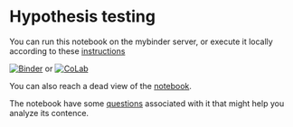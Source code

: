 # Hypothesis testing

You can run this notebook on the mybinder server, or execute it locally according to these [instructions](../readme.md)

[![Binder](https://mybinder.org/badge_logo.svg)](https://mybinder.org/v2/gh/statisticalbiotechnology/cb2030/master?filepath=nb%2Ftesting%2Ftesting.ipynb) or [![CoLab](https://colab.research.google.com/assets/colab-badge.svg)](https://colab.research.google.com/github/https://nbviewer.jupyter.org/github/statisticalbiotechnology/cb2030/blob/master/nb/testing/testing.ipynb)

You can also reach a dead view of the [notebook](https://nbviewer.jupyter.org/github/statisticalbiotechnology/cb2030/blob/master/nb/testing/testing.ipynb).

The notebook have some [questions](questions.md) associated with it that might help you analyze its contence.
